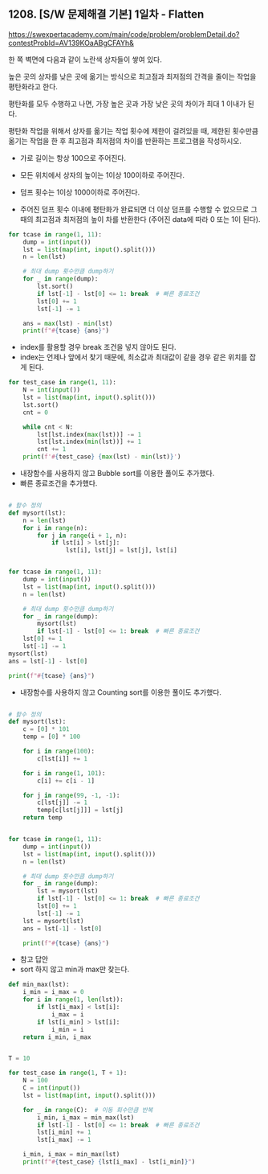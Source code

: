 ## 1208. [S/W 문제해결 기본] 1일차 - Flatten

https://swexpertacademy.com/main/code/problem/problemDetail.do?contestProbId=AV139KOaABgCFAYh&

한 쪽 벽면에 다음과 같이 노란색 상자들이 쌓여 있다.

높은 곳의 상자를 낮은 곳에 옮기는 방식으로 최고점과 최저점의 간격을 줄이는 작업을 평탄화라고 한다.

평탄화를 모두 수행하고 나면, 가장 높은 곳과 가장 낮은 곳의 차이가 최대 1 이내가 된다.

평탄화 작업을 위해서 상자를 옮기는 작업 횟수에 제한이 걸려있을 때, 제한된 횟수만큼 옮기는 작업을 한 후 최고점과 최저점의 차이를 반환하는 프로그램을 작성하시오.

* 가로 길이는 항상 100으로 주어진다.

* 모든 위치에서 상자의 높이는 1이상 100이하로 주어진다.

* 덤프 횟수는 1이상 1000이하로 주어진다.

* 주어진 덤프 횟수 이내에 평탄화가 완료되면 더 이상 덤프를 수행할 수 없으므로 그 때의 최고점과 최저점의 높이 차를 반환한다 (주어진 data에 따라 0 또는 1이 된다).

```python
for tcase in range(1, 11):
    dump = int(input())
    lst = list(map(int, input().split()))
    n = len(lst)

    # 최대 dump 횟수만큼 dump하기
    for _ in range(dump):
        lst.sort()
        if lst[-1] - lst[0] <= 1: break  # 빠른 종료조건
        lst[0] += 1
        lst[-1] -= 1

    ans = max(lst) - min(lst)
    print(f"#{tcase} {ans}")
```

* index를 활용할 경우 break 조건을 넣지 않아도 된다.
* index는 언제나 앞에서 찾기 때문에, 최소값과 최대값이 같을 경우 같은 위치를 잡게 된다.

```python
for test_case in range(1, 11):
    N = int(input())
    lst = list(map(int, input().split()))
    lst.sort()
    cnt = 0

    while cnt < N:
        lst[lst.index(max(lst))] -= 1
        lst[lst.index(min(lst))] += 1
        cnt += 1
    print(f'#{test_case} {max(lst) - min(lst)}')

```

* 내장함수를 사용하지 않고 Bubble sort를 이용한 풀이도 추가했다.
* 빠른 종료조건을 추가했다.

```python

# 함수 정의
def mysort(lst):
    n = len(lst)
    for i in range(n):
        for j in range(i + 1, n):
            if lst[i] > lst[j]:
                lst[i], lst[j] = lst[j], lst[i]


for tcase in range(1, 11):
    dump = int(input())
    lst = list(map(int, input().split()))
    n = len(lst)

    # 최대 dump 횟수만큼 dump하기
    for _ in range(dump):
        mysort(lst)
        if lst[-1] - lst[0] <= 1: break  # 빠른 종료조건
    lst[0] += 1
    lst[-1] -= 1
mysort(lst)
ans = lst[-1] - lst[0]

print(f"#{tcase} {ans}")
```

* 내장함수를 사용하지 않고 Counting sort를 이용한 풀이도 추가했다.

```python

# 함수 정의
def mysort(lst):
    c = [0] * 101
    temp = [0] * 100

    for i in range(100):
        c[lst[i]] += 1

    for i in range(1, 101):
        c[i] += c[i - 1]

    for j in range(99, -1, -1):
        c[lst[j]] -= 1
        temp[c[lst[j]]] = lst[j]
    return temp


for tcase in range(1, 11):
    dump = int(input())
    lst = list(map(int, input().split()))
    n = len(lst)

    # 최대 dump 횟수만큼 dump하기
    for _ in range(dump):
        lst = mysort(lst)
        if lst[-1] - lst[0] <= 1: break  # 빠른 종료조건
        lst[0] += 1
        lst[-1] -= 1
    lst = mysort(lst)
    ans = lst[-1] - lst[0]

    print(f"#{tcase} {ans}")
```

* 참고 답안
* sort 하지 않고 min과 max만 찾는다.

```python
def min_max(lst):
    i_min = i_max = 0
    for i in range(1, len(lst)):
        if lst[i_max] < lst[i]:
            i_max = i
        if lst[i_min] > lst[i]:
            i_min = i
    return i_min, i_max


T = 10

for test_case in range(1, T + 1):
    N = 100
    C = int(input())
    lst = list(map(int, input().split()))

    for _ in range(C):  # 이동 회수만큼 반복
        i_min, i_max = min_max(lst)
        if lst[-1] - lst[0] <= 1: break  # 빠른 종료조건
        lst[i_min] += 1
        lst[i_max] -= 1

    i_min, i_max = min_max(lst)
    print(f"#{test_case} {lst[i_max] - lst[i_min]}")

```
